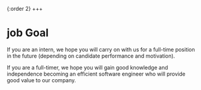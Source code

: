 {:order 2}
+++

# job Goal 

If you are an intern, we hope you will carry on with us for a full-time position in the future (depending on candidate performance and motivation).

If you are a full-timer, we hope you will gain good knowledge and independence becoming an efficient software engineer who will provide good value to our company.
